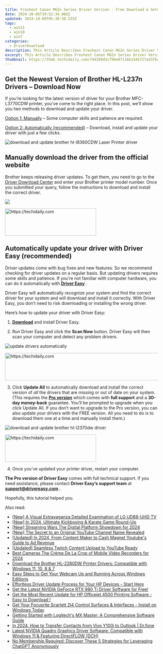 ```yaml
---
title: Freshest Canon MG2n Series Driver Version - Free Download & Setup Help
date: 2024-10-05T19:52:34.066Z
updated: 2024-10-09T05:38:50.535Z
tags:
  - win11
  - win10
  - win7
categories:
  - DriverDownload
description: This Article Describes Freshest Canon MG2n Series Driver Version - Free Download & Setup Help
excerpt: This Article Describes Freshest Canon MG2n Series Driver Version - Free Download & Setup Help
thumbnail: https://thmb.techidaily.com/749189d3cf96e07116b3345727ad3fbca6dd8d53dc60a64adccf57fc91fbbcad.jpg
---
```


## Get the Newest Version of Brother HL-L237n Drivers – Download Now

If you’re looking for the latest version of driver for your Brother MFC-L3770CDW printer, you’ve come to the right place. In this post, we’ll show you two methods to download and update your driver.

[Option 1: Manually](https://tools.techidaily.com/drivereasy/download/) – Some computer skills and patience are required.

[Option 2: Automatically (recommended)](https://www.drivereasy.com/knowledge/download-brother-hl-l2370dw-printer-driver/#option2) – Download, install and update your driver with just a few clicks.

![download and update brother hl-l8360CDW Laser Printer driver](https://images.drivereasy.com/wp-content/uploads/2021/01/brother-printer-featured-image-1200x1200.jpg)

## Manually download the driver from the official website

 Brother keeps releasing driver updates. To get them, you need to go to the [Driver Download Center](https://www.brother-usa.com/brother-support/driver-downloads) and enter your Brother printer model number. Once you submitted your query, follow the instructions to download and install the correct driver.

![](https://images.drivereasy.com/wp-content/uploads/2021/01/brother-printer-driver-update.png)

<!-- affiliate ads begin -->
<a href="https://homestyler.sjv.io/c/5597632/1943750/22993" target="_top" id="1943750">
  <img src="//a.impactradius-go.com/display-ad/22993-1943750" border="0" alt="https://techidaily.com" width="300" height="90"/>
</a>
<img height="0" width="0" src="https://homestyler.sjv.io/i/5597632/1943750/22993" style="position:absolute;visibility:hidden;" border="0" />
<!-- affiliate ads end -->

## Automatically update your driver with Driver Easy (recommended)

 Driver updates come with bug fixes and new features. So we recommend checking for driver updates on a regular basis. But updating drivers requires some skills and patience. If you’re not familiar with computer hardware, you can do it automatically with **[Driver Easy](https://tools.techidaily.com/drivereasy/download/)**  .

 Driver Easy will automatically recognize your system and find the correct driver for your system and will download and install it correctly. With Driver Easy, you don’t need to risk downloading or installing the wrong driver.

Here’s how to update your driver with Driver Easy:

 1) **[Download](https://tools.techidaily.com/drivereasy/download/)**  and install Driver Easy.

 2) Run Driver Easy and click the **Scan Now** button. Driver Easy will then scan your computer and detect any problem drivers.

![update drivers automatically](https://images.drivereasy.com/wp-content/uploads/2020/09/scan-now-driver-easy-1.png)

<!-- affiliate ads begin -->
<a href="https://25home.pxf.io/c/5597632/2148649/16836" target="_top" id="2148649">
  <img src="//a.impactradius-go.com/display-ad/16836-2148649" border="0" alt="https://techidaily.com" width="720" height="90"/>
</a>
<img height="0" width="0" src="https://25home.pxf.io/i/5597632/2148649/16836" style="position:absolute;visibility:hidden;" border="0" />
<!-- affiliate ads end -->

 3) Click **Update All** to automatically download and install the correct version of _all_ the drivers that are missing or out of date on your system.  
 (This requires the **[Pro version](https://tools.techidaily.com/drivereasy/download/)**  which comes with **full support**  and a **30-day money-back**  guarantee. You’ll be prompted to upgrade when you click Update All. If you don’t want to upgrade to the Pro version, you can also update your drivers with the FREE version. All you need to do is to download them one at a time and manually install them.)

![download and update brother hl-l2370dw driver](https://images.drivereasy.com/wp-content/uploads/2021/04/2370DW-1200x903.png)

<!-- affiliate ads begin -->
<a href="https://laganoo.pxf.io/c/5597632/1521325/16446" target="_top" id="1521325">
  <img src="//a.impactradius-go.com/display-ad/16446-1521325" border="0" alt="https://techidaily.com" width="300" height="90"/>
</a>
<img height="0" width="0" src="https://laganoo.pxf.io/i/5597632/1521325/16446" style="position:absolute;visibility:hidden;" border="0" />
<!-- affiliate ads end -->

4) Once you’ve updated your printer driver, restart your computer.

**The Pro version of Driver Easy** comes with full technical support. If you need assistance, please contact **Driver Easy’s support team** at **[support@drivereasy.com](https://tools.techidaily.com/drivereasy/download/) .**

Hopefully, this tutorial helped you.

<ins class="adsbygoogle"
     style="display:block"
     data-ad-format="autorelaxed"
     data-ad-client="ca-pub-7571918770474297"
     data-ad-slot="1223367746"></ins>

<ins class="adsbygoogle"
     style="display:block"
     data-ad-client="ca-pub-7571918770474297"
     data-ad-slot="8358498916"
     data-ad-format="auto"
     data-full-width-responsive="true"></ins>

<span class="atpl-alsoreadstyle">Also read:</span>
<div><ul>
<li><a href="https://extra-tips.techidaily.com/new-a-visual-extravaganza-detailed-examination-of-lg-ud88-uhd-tv/"><u>[New] A Visual Extravaganza Detailed Examination of LG UD88-UHD TV</u></a></li>
<li><a href="https://screen-sharing-recording.techidaily.com/new-in-2024-ultimate-kickboxing-and-karate-game-round-up/"><u>[New] In 2024, Ultimate Kickboxing & Karate Game Round-Up</u></a></li>
<li><a href="https://fox-links.techidaily.com/new-streaming-wars-the-digital-platform-showdown-for-2024/"><u>[New] Streaming Wars The Digital Platform Showdown for 2024</u></a></li>
<li><a href="https://facebook-record-videos.techidaily.com/new-the-secret-to-an-original-youtube-channel-name-revealed/"><u>[New] The Secret to an Original YouTube Channel Name Revealed</u></a></li>
<li><a href="https://eaxpv-info.techidaily.com/updated-in-2024-from-content-maker-to-cash-magnet-youtubes-guide-to-ad-revenue/"><u>[Updated] In 2024, From Content Maker to Cash Magnet Youtube's Guide to Ad Revenue</u></a></li>
<li><a href="https://facebook-video-share.techidaily.com/updated-seamless-twitch-content-upload-to-youtube-ready/"><u>[Updated] Seamless Twitch Content Upload to YouTube Ready</u></a></li>
<li><a href="https://extra-hints.techidaily.com/best-cameras-the-creme-de-la-crop-of-mobile-video-recorders-for-2024/"><u>Best Cameras The Crème De La Crop of Mobile Video Recorders for 2024</u></a></li>
<li><a href="https://hardware-updates.techidaily.com/download-the-brother-hl-2280dw-printer-drivers-compatible-with-windows-11-10-8-and-7/"><u>Download the Brother HL-2280DW Printer Drivers: Compatible with Windows 11, 10, 8 & 7</u></a></li>
<li><a href="https://hardware-updates.techidaily.com/easy-steps-to-get-your-webcam-up-and-running-across-windows-editions/"><u>Easy Steps to Get Your Webcam Up and Running Across Windows Editions</u></a></li>
<li><a href="https://hardware-updates.techidaily.com/1722977371576-effortless-driver-update-process-for-your-hp-devices-start-here/"><u>Effortless Driver Update Process for Your HP Devices - Start Here</u></a></li>
<li><a href="https://hardware-updates.techidaily.com/get-the-latest-nvidia-geforce-rtx-980-ti-driver-software-for-free/"><u>Get the Latest NVIDIA GeForce RTX 980 Ti Driver Software for Free!</u></a></li>
<li><a href="https://hardware-updates.techidaily.com/get-the-most-recent-update-for-hp-officejet-4500-printing-software-easy-to-download/"><u>Get the Most Recent Update for HP Officejet 4500 Printing Software - Easy to Download !</u></a></li>
<li><a href="https://hardware-updates.techidaily.com/1722962752804-get-your-focusrite-scarlett-2i4-control-surfaces-and-interfaces-install-on-windows-today/"><u>Get Your Focusrite Scarlett 2I4 Control Surfaces & Interfaces - Install on Windows Today</u></a></li>
<li><a href="https://hardware-updates.techidaily.com/getting-started-with-logitechs-mx-master-a-comprehensive-software-guide/"><u>Getting Started with Logitech's MX Master: A Comprehensive Software Guide</u></a></li>
<li><a href="https://android-transfer.techidaily.com/in-2024-how-to-transfer-contacts-from-vivo-y100i-to-outlook-drfone-by-drfone-transfer-from-android-transfer-from-android/"><u>In 2024, How to Transfer Contacts from Vivo Y100i to Outlook | Dr.fone</u></a></li>
<li><a href="https://hardware-updates.techidaily.com/latest-nvidia-quadro-graphics-driver-software-compatible-with-windows-11-and-featuring-directflow-dch/"><u>Latest NVIDIA Quadro Graphics Driver Software: Compatible with Windows 11 & Featuring DirectFLOW (DCH)</u></a></li>
<li><a href="https://tech-revival.techidaily.com/no-membership-required-discover-these-5-strategies-for-leveraging-chatgpt-anonymously/"><u>No Membership Required: Discover These 5 Strategies for Leveraging ChatGPT Anonymously</u></a></li>
</ul></div>

